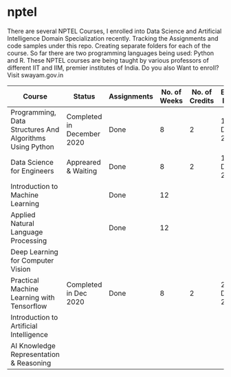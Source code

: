# nptel
There are several NPTEL Courses, I enrolled into Data Science and Artificial Intelligence Domain Specialization recently.  Tracking the Assignments and code samples under this repo.  Creating separate folders for each of the course.  So far there are two programming languages being used: Python and R.  These NPTEL courses are being taught by various professors of different IIT and IIM, premier institutes of India.  Do you also Want to enroll? Visit swayam.gov.in


<table>
<thead>
  <tr>
    <th>Course</th>
    <th>Status</th>
    <th>Assignments</th>
    <th>No. of Weeks<br></th>
    <th>No. of Credits</th>
    <th>Exam Date</th>

  </tr>
</thead>
<tbody>
  <tr>
    <td>Programming, Data Structures And Algorithms Using Python</td>
    <td>Completed in December 2020</td>
    <td>Done</td>
    <td>8</td>
    <td>2</td>
    <td>18-Dec-2020</td>
   
  </tr>
  <tr>
    <td>Data Science for Engineers</td>
    <td>Appreared & Waiting </td>
    <td>Done</td>
    <td>8</td>
    <td>2</td>
    <td>18-Dec-2020</td>
  </tr>
  <tr>
    <td>Introduction to Machine Learning</td>
    <td></td>
    <td>Done</td>
    <td>12</td>
    <td></td>
    <td></td>
 
  </tr>
  <tr>
    <td>Applied Natural Language Processing</td>
    <td></td>
    <td>Done</td>
    <td>12</td>
    <td></td>
    <td></td>
  
  </tr>
  <tr>
    <td>Deep Learning for Computer Vision</td>
    <td></td>
    <td></td>
    <td></td>
    <td></td>
    <td></td>


  </tr>
  <tr>
    <td>Practical Machine Learning with Tensorflow</td>
    <td>Completed in Dec 2020</td>
    <td>Done</td>
    <td>8</td>
    <td>2</td>
    <td>20-Dec-2020</td>
 
  </tr>
   <tr>
    <td>Introduction to Artificial Intelligence</td>
    <td></td>
    <td></td>
    <td></td>
    <td></td>
    <td></td>

  
  </tr>
   <tr>
    <td>AI Knowledge Representation & Reasoning</td>
    <td></td>
    <td></td>
    <td></td>
    <td></td>
    <td></td>

  </tr>
</tbody>
</table>
